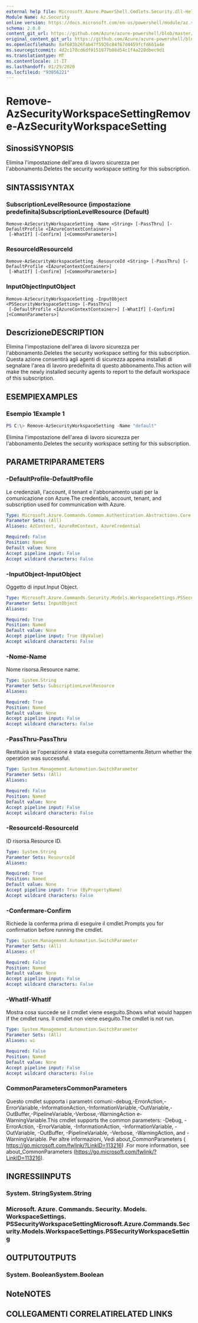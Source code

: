 ```yaml
---
external help file: Microsoft.Azure.PowerShell.Cmdlets.Security.dll-Help.xml
Module Name: Az.Security
online version: https://docs.microsoft.com/en-us/powershell/module/az.security/Remove-AzSecurityWorkspaceSetting
schema: 2.0.0
content_git_url: https://github.com/Azure/azure-powershell/blob/master/src/Security/Security/help/Remove-AzSecurityWorkspaceSetting.md
original_content_git_url: https://github.com/Azure/azure-powershell/blob/master/src/Security/Security/help/Remove-AzSecurityWorkspaceSetting.md
ms.openlocfilehash: 8af683b26fab47f5926c84f67d4459fcfd661a4e
ms.sourcegitcommit: 4d2c178cd6df9151877b08d54c1f4a228dbec9d1
ms.translationtype: MT
ms.contentlocale: it-IT
ms.lasthandoff: 01/29/2020
ms.locfileid: "93856221"
---
```

# <span data-ttu-id="be2a1-101">Remove-AzSecurityWorkspaceSetting</span><span class="sxs-lookup"><span data-stu-id="be2a1-101">Remove-AzSecurityWorkspaceSetting</span></span>

## <span data-ttu-id="be2a1-102">Sinossi</span><span class="sxs-lookup"><span data-stu-id="be2a1-102">SYNOPSIS</span></span>
<span data-ttu-id="be2a1-103">Elimina l'impostazione dell'area di lavoro sicurezza per l'abbonamento.</span><span class="sxs-lookup"><span data-stu-id="be2a1-103">Deletes the security workspace setting for this subscription.</span></span>

## <span data-ttu-id="be2a1-104">SINTASSI</span><span class="sxs-lookup"><span data-stu-id="be2a1-104">SYNTAX</span></span>

### <span data-ttu-id="be2a1-105">SubscriptionLevelResource (impostazione predefinita)</span><span class="sxs-lookup"><span data-stu-id="be2a1-105">SubscriptionLevelResource (Default)</span></span>
```
Remove-AzSecurityWorkspaceSetting -Name <String> [-PassThru] [-DefaultProfile <IAzureContextContainer>]
 [-WhatIf] [-Confirm] [<CommonParameters>]
```

### <span data-ttu-id="be2a1-106">ResourceId</span><span class="sxs-lookup"><span data-stu-id="be2a1-106">ResourceId</span></span>
```
Remove-AzSecurityWorkspaceSetting -ResourceId <String> [-PassThru] [-DefaultProfile <IAzureContextContainer>]
 [-WhatIf] [-Confirm] [<CommonParameters>]
```

### <span data-ttu-id="be2a1-107">InputObject</span><span class="sxs-lookup"><span data-stu-id="be2a1-107">InputObject</span></span>
```
Remove-AzSecurityWorkspaceSetting -InputObject <PSSecurityWorkspaceSetting> [-PassThru]
 [-DefaultProfile <IAzureContextContainer>] [-WhatIf] [-Confirm] [<CommonParameters>]
```

## <span data-ttu-id="be2a1-108">Descrizione</span><span class="sxs-lookup"><span data-stu-id="be2a1-108">DESCRIPTION</span></span>
<span data-ttu-id="be2a1-109">Elimina l'impostazione dell'area di lavoro sicurezza per l'abbonamento.</span><span class="sxs-lookup"><span data-stu-id="be2a1-109">Deletes the security workspace setting for this subscription.</span></span>
<span data-ttu-id="be2a1-110">Questa azione consentirà agli agenti di sicurezza appena installati di segnalare l'area di lavoro predefinita di questo abbonamento.</span><span class="sxs-lookup"><span data-stu-id="be2a1-110">This action will make the newly installed security agents to report to the default workspace of this subscription.</span></span>

## <span data-ttu-id="be2a1-111">ESEMPI</span><span class="sxs-lookup"><span data-stu-id="be2a1-111">EXAMPLES</span></span>

### <span data-ttu-id="be2a1-112">Esempio 1</span><span class="sxs-lookup"><span data-stu-id="be2a1-112">Example 1</span></span>
```powershell
PS C:\> Remove-AzSecurityWorkspaceSetting -Name "default"
```

<span data-ttu-id="be2a1-113">Elimina l'impostazione dell'area di lavoro sicurezza per l'abbonamento.</span><span class="sxs-lookup"><span data-stu-id="be2a1-113">Deletes the security workspace setting for this subscription.</span></span>

## <span data-ttu-id="be2a1-114">PARAMETRI</span><span class="sxs-lookup"><span data-stu-id="be2a1-114">PARAMETERS</span></span>

### <span data-ttu-id="be2a1-115">-DefaultProfile</span><span class="sxs-lookup"><span data-stu-id="be2a1-115">-DefaultProfile</span></span>
<span data-ttu-id="be2a1-116">Le credenziali, l'account, il tenant e l'abbonamento usati per la comunicazione con Azure.</span><span class="sxs-lookup"><span data-stu-id="be2a1-116">The credentials, account, tenant, and subscription used for communication with Azure.</span></span>

```yaml
Type: Microsoft.Azure.Commands.Common.Authentication.Abstractions.Core.IAzureContextContainer
Parameter Sets: (All)
Aliases: AzContext, AzureRmContext, AzureCredential

Required: False
Position: Named
Default value: None
Accept pipeline input: False
Accept wildcard characters: False
```

### <span data-ttu-id="be2a1-117">-InputObject</span><span class="sxs-lookup"><span data-stu-id="be2a1-117">-InputObject</span></span>
<span data-ttu-id="be2a1-118">Oggetto di input.</span><span class="sxs-lookup"><span data-stu-id="be2a1-118">Input Object.</span></span>

```yaml
Type: Microsoft.Azure.Commands.Security.Models.WorkspaceSettings.PSSecurityWorkspaceSetting
Parameter Sets: InputObject
Aliases:

Required: True
Position: Named
Default value: None
Accept pipeline input: True (ByValue)
Accept wildcard characters: False
```

### <span data-ttu-id="be2a1-119">-Nome</span><span class="sxs-lookup"><span data-stu-id="be2a1-119">-Name</span></span>
<span data-ttu-id="be2a1-120">Nome risorsa.</span><span class="sxs-lookup"><span data-stu-id="be2a1-120">Resource name.</span></span>

```yaml
Type: System.String
Parameter Sets: SubscriptionLevelResource
Aliases:

Required: True
Position: Named
Default value: None
Accept pipeline input: False
Accept wildcard characters: False
```

### <span data-ttu-id="be2a1-121">-PassThru</span><span class="sxs-lookup"><span data-stu-id="be2a1-121">-PassThru</span></span>
<span data-ttu-id="be2a1-122">Restituirà se l'operazione è stata eseguita correttamente.</span><span class="sxs-lookup"><span data-stu-id="be2a1-122">Return whether the operation was successful.</span></span>

```yaml
Type: System.Management.Automation.SwitchParameter
Parameter Sets: (All)
Aliases:

Required: False
Position: Named
Default value: None
Accept pipeline input: False
Accept wildcard characters: False
```

### <span data-ttu-id="be2a1-123">-ResourceId</span><span class="sxs-lookup"><span data-stu-id="be2a1-123">-ResourceId</span></span>
<span data-ttu-id="be2a1-124">ID risorsa.</span><span class="sxs-lookup"><span data-stu-id="be2a1-124">Resource ID.</span></span>

```yaml
Type: System.String
Parameter Sets: ResourceId
Aliases:

Required: True
Position: Named
Default value: None
Accept pipeline input: True (ByPropertyName)
Accept wildcard characters: False
```

### <span data-ttu-id="be2a1-125">-Confermare</span><span class="sxs-lookup"><span data-stu-id="be2a1-125">-Confirm</span></span>
<span data-ttu-id="be2a1-126">Richiede la conferma prima di eseguire il cmdlet.</span><span class="sxs-lookup"><span data-stu-id="be2a1-126">Prompts you for confirmation before running the cmdlet.</span></span>

```yaml
Type: System.Management.Automation.SwitchParameter
Parameter Sets: (All)
Aliases: cf

Required: False
Position: Named
Default value: None
Accept pipeline input: False
Accept wildcard characters: False
```

### <span data-ttu-id="be2a1-127">-WhatIf</span><span class="sxs-lookup"><span data-stu-id="be2a1-127">-WhatIf</span></span>
<span data-ttu-id="be2a1-128">Mostra cosa succede se il cmdlet viene eseguito.</span><span class="sxs-lookup"><span data-stu-id="be2a1-128">Shows what would happen if the cmdlet runs.</span></span> <span data-ttu-id="be2a1-129">Il cmdlet non viene eseguito.</span><span class="sxs-lookup"><span data-stu-id="be2a1-129">The cmdlet is not run.</span></span>

```yaml
Type: System.Management.Automation.SwitchParameter
Parameter Sets: (All)
Aliases: wi

Required: False
Position: Named
Default value: None
Accept pipeline input: False
Accept wildcard characters: False
```

### <span data-ttu-id="be2a1-130">CommonParameters</span><span class="sxs-lookup"><span data-stu-id="be2a1-130">CommonParameters</span></span>
<span data-ttu-id="be2a1-131">Questo cmdlet supporta i parametri comuni:-debug,-ErrorAction,-ErrorVariable,-InformationAction,-InformationVariable,-OutVariable,-OutBuffer,-PipelineVariable,-Verbose,-WarningAction e-WarningVariable.</span><span class="sxs-lookup"><span data-stu-id="be2a1-131">This cmdlet supports the common parameters: -Debug, -ErrorAction, -ErrorVariable, -InformationAction, -InformationVariable, -OutVariable, -OutBuffer, -PipelineVariable, -Verbose, -WarningAction, and -WarningVariable.</span></span> <span data-ttu-id="be2a1-132">Per altre informazioni, Vedi about_CommonParameters ( https://go.microsoft.com/fwlink/?LinkID=113216) .</span><span class="sxs-lookup"><span data-stu-id="be2a1-132">For more information, see about_CommonParameters (https://go.microsoft.com/fwlink/?LinkID=113216).</span></span>

## <span data-ttu-id="be2a1-133">INGRESSI</span><span class="sxs-lookup"><span data-stu-id="be2a1-133">INPUTS</span></span>

### <span data-ttu-id="be2a1-134">System. String</span><span class="sxs-lookup"><span data-stu-id="be2a1-134">System.String</span></span>

### <span data-ttu-id="be2a1-135">Microsoft. Azure. Commands. Security. Models. WorkspaceSettings. PSSecurityWorkspaceSetting</span><span class="sxs-lookup"><span data-stu-id="be2a1-135">Microsoft.Azure.Commands.Security.Models.WorkspaceSettings.PSSecurityWorkspaceSetting</span></span>

## <span data-ttu-id="be2a1-136">OUTPUT</span><span class="sxs-lookup"><span data-stu-id="be2a1-136">OUTPUTS</span></span>

### <span data-ttu-id="be2a1-137">System. Boolean</span><span class="sxs-lookup"><span data-stu-id="be2a1-137">System.Boolean</span></span>

## <span data-ttu-id="be2a1-138">Note</span><span class="sxs-lookup"><span data-stu-id="be2a1-138">NOTES</span></span>

## <span data-ttu-id="be2a1-139">COLLEGAMENTI CORRELATI</span><span class="sxs-lookup"><span data-stu-id="be2a1-139">RELATED LINKS</span></span>
